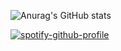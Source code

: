 ![Anurag's GitHub stats](https://github-readme-stats.vercel.app/api?username=gn1e&show=reviews,discussions_started,discussions_answered,prs_merged,prs_merged_percentage&show_icons=true&theme=radical)


[![spotify-github-profile](https://spotify-github-profile.kittinanx.com/api/view?uid=31dlll4nrfaigz7xubuibsjjun2m&cover_image=true&theme=novatorem&show_offline=true&background_color=121212&interchange=false&bar_color=53b14f&bar_color_cover=false)](https://github.com/kittinan/spotify-github-profile)
